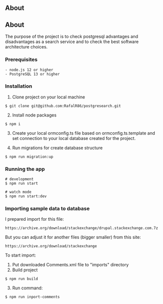 ## About <a name = "about"></a>
## About <a name = "about"></a>

The purpose of the project is to check postgresql advantages and disadvantages as a search service and to check the best software architecture choices.

### Prerequisites

```
- node.js 12 or higher
- PostgreSQL 13 or higher
```

### Installation

1) Clone project on your local machine
```
$ git clone git@github.com:RafalR86/postgresearch.git
```

2) Install node packages
```
$ npm i
```
3) Create your local ormconfig.ts file based on ormconfig.ts.template and set connection to your local database created
for the project.

4) Run migrations for create database structure
```
$ npm run migration:up
```

### Running the app
```
# development
$ npm run start

# watch mode
$ npm run start:dev
```

### Importing sample data to database
I prepared import for this file:
```
https://archive.org/download/stackexchange/drupal.stackexchange.com.7z
```
But you can adjust it for another files (bigger smaller) from this site:

```
https://archive.org/download/stackexchange
```

To start import:
1) Put downloaded Comments.xml file to "imports" directory
2) Build project
```
$ npm run build
```
3) Run command:
```
$ npm run inport-comments
```